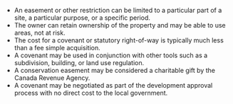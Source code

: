 - An easement or other restriction can be limited to a particular part of a site, a particular purpose, or a specific period. 
- The owner can retain ownership of the property and may be able to use areas, not at risk. 
- The cost for a covenant or statutory right-of-way is typically much less than a fee simple acquisition. 
- A covenant may be used in conjunction with other tools such as a subdivision, building, or land use regulation. 
- A conservation easement may be considered a charitable gift by the Canada Revenue Agency. 
- A covenant may be negotiated as part of the development approval process with no direct cost to the local government.
